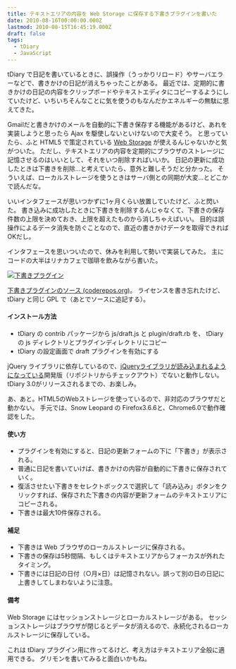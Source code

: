 ```yaml
---
title: テキストエリアの内容を Web Storage に保存する下書きプラグインを書いた
date: 2010-08-16T00:00:00.000Z
lastmod: 2010-08-15T16:45:19.000Z
draft: false
tags:
  - tDiary
  - JavaScript
---
```


tDiary で日記を書いているときに、誤操作（うっかりリロード）やサーバエラーなどで、書きかけの日記が消えちゃったことがある。 最近では、定期的に書きかけの日記の内容をクリップボードやテキストエディタにコピーするようにしていたけど、いちいちそんなことに気を使うのもなんだかエネルギーの無駄に思えてきた。

Gmailだと書きかけのメールを自動的に下書き保存する機能があるけど、あれを実装しようと思ったら Ajax を駆使しないといけないので大変そう。 と思っていたら、ふと HTML5 で策定されている [Web Storage](http://dev.w3.org/html5/webstorage/) が使えるんじゃないかと気がついた。 ただし、テキストエリアの内容を定期的にブラウザのストレージに記憶させるのはいいとして、それをいつ削除すればいいか。 日記の更新に成功したときは下書きを削除…と考えていたら、意外と難しそうだと分かった。 そういえば、ローカルストレージを使うときはサーバ側との同期が大変…とどこかで読んだな。

いいインタフェースが思いつかずに1ヶ月くらい放置していたけど、ふと閃いた。 書き込みに成功したときに下書きを削除するんじゃなくて、下書きの保存件数の上限を決めておき、上限を超えたものから消しちゃえばいい。 目的は誤操作によるデータ消失を防ぐことなので、直近の書きかけデータを取得できればOKだし。

インタフェースを思いついたので、休みを利用して勢いで実装してみた。 主にコードの大半はリナカフェで珈琲を飲みながら書いた。

[![下書きプラグイン](https://farm5.staticflickr.com/4136/4893935111_3bcccef7b6.jpg "下書きプラグイン")](http://www.flickr.com/photos/machu/4893935111/)

[下書きプラグインのソース (coderepos.org)](http://coderepos.org/share/browser/platform/tdiary/js/draft.js)。 ライセンスを書き忘れたけど、 tDiary と同じ GPL で（あとでソースに追記する）。

#### インストール方法

* tDiary の contrib パッケージから js/draft.js と plugin/draft.rb を、 tDiary の js ディレクトリとプラグインディレクトリにコピー
* tDiary の設定画面で draft プラグインを有効にする

jQuery ライブラリに依存しているので、[jQueryライブラリが読み込まれるようになっている](http://sho.tdiary.net/20100326.html#p01)開発版（リポジトリからチェックアウト）でないと動作しない。 tDiary 3.0がリリースされるまでの、お楽しみ。

あ、あと。HTML5のWebストレージを使っているので、非対応のブラウザだと動かない。 手元では、Snow Leopard の Firefox3.6.6と、Chrome6.0で動作確認をした。

#### 使い方

* プラグインを有効にすると、日記の更新フォームの下に「下書き」が表示される。
* 普通に日記を書いていけば、書きかけの内容が自動的に下書きに保存されていく。
* 復活させたい下書きをセレクトボックスで選択して「読み込み」ボタンをクリックすれば、保存された下書きの内容が更新フォームのテキストエリアにコピーされる。
* 下書きは最大10件保存される。

#### 補足

* 下書きは Web ブラウザのローカルストレージに保存される。
* 下書きの保存は5秒間隔、もしくはテキストエリアからフォーカスが外れたタイミング。
* 下書きには日記の日付（○月×日）は記憶されない。誤って別の日の日記に上書きしてしまわないように注意。

#### 備考

Web Storage にはセッションストレージとローカルストレージがある。 セッションストレージはブラウザが閉じるとデータが消えるので、永続化されるローカルストレージに保存している。

これは tDiary プラグイン用に作ってるけど、考え方はテキストエリア全般に適用できる。 グリモンを書いてみると面白いかもね。
